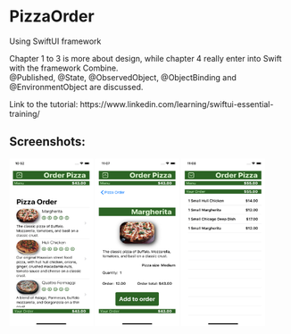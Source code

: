 # PizzaOrder

<p>Using SwiftUI framework</p>
<p>Chapter 1 to 3 is more about design, while chapter 4 really enter into Swift with the framework Combine.<br />
@Published, @State, @ObservedObject, @ObjectBinding and @EnvironmentObject are discussed.</p>
<p>Link to the tutorial: https://www.linkedin.com/learning/swiftui-essential-training/</p>
<h2>Screenshots:</h2>
<p float="left">
  <img src = "Image/screenshot.png" width= "150px" height= "300px" /> 
  <img src = "Image/screenshot_2.png" width= "150px" height= "300px" /> 
  <img src = "Image/screenshot_4.png" width= "150px" height= "300px" />
</p>

